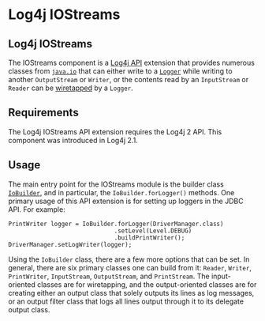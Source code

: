 <!-- vim: set syn=markdown : -->
<!--
    Licensed to the Apache Software Foundation (ASF) under one or more
    contributor license agreements.  See the NOTICE file distributed with
    this work for additional information regarding copyright ownership.
    The ASF licenses this file to You under the Apache License, Version 2.0
    (the "License"); you may not use this file except in compliance with
    the License.  You may obtain a copy of the License at

         http://www.apache.org/licenses/LICENSE-2.0

    Unless required by applicable law or agreed to in writing, software
    distributed under the License is distributed on an "AS IS" BASIS,
    WITHOUT WARRANTIES OR CONDITIONS OF ANY KIND, either express or implied.
    See the License for the specific language governing permissions and
    limitations under the License.
-->

# Log4j IOStreams

## Log4j IOStreams

The IOStreams component is a [Log4j API](../log4j-api/index.html) extension that provides numerous
classes from
[`java.io`](http://docs.oracle.com/javase/6/docs/api/java/io/package-summary.html)
that can either write to a
[`Logger`](../log4j-api/apidocs/org/apache/logging/log4j/Logger.html)
while writing to another `OutputStream` or `Writer`, or the contents read by an
`InputStream` or `Reader` can be
[wiretapped](http://www.eaipatterns.com/WireTap.html) by a `Logger`.

## Requirements

The Log4j IOStreams API extension requires the Log4j 2 API. This component was introduced in Log4j 2.1.

## Usage
The main entry point for the IOStreams module is the builder class
[`IoBuilder`](apidocs/org/apache/logging/log4j/io/IoBuilder.html), and in particular,
the `IoBuilder.forLogger()` methods. One primary usage of this API extension is for setting up
loggers in the JDBC API. For example:

```
PrintWriter logger = IoBuilder.forLogger(DriverManager.class)
                              .setLevel(Level.DEBUG)
                              .buildPrintWriter();
DriverManager.setLogWriter(logger);
```

Using the `IoBuilder` class, there are a few more options that can be set. In general, there are six
primary classes one can build from it: `Reader`, `Writer`, `PrintWriter`,
`InputStream`, `OutputStream`, and `PrintStream`. The input-oriented classes
are for wiretapping, and the output-oriented classes are for creating either an output class that solely outputs
its lines as log messages, or an output filter class that logs all lines output through it to its delegate
output class.
